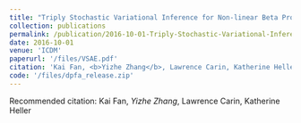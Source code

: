 ```yaml
---
title: "Triply Stochastic Variational Inference for Non-linear Beta Process Factor Analysis."
collection: publications
permalink: /publication/2016-10-01-Triply-Stochastic-Variational-Inference-for-Non-linear-Beta-Process-Factor-Analysis
date: 2016-10-01
venue: 'ICDM'
paperurl: '/files/VSAE.pdf'
citation: 'Kai Fan, <b>Yizhe Zhang</b>, Lawrence Carin, Katherine Heller'
code: '/files/dpfa_release.zip'
---
```

Recommended citation: Kai Fan, *Yizhe Zhang*, Lawrence Carin, Katherine Heller